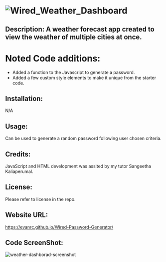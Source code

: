 # ![Wired_Weather_Dashboard](https://github.com/EvanRC/Wired-Weather-report/assets/124648885/ddb3d9ba-4580-4936-a9ac-24170440eafb)

## Description: A weather forecast app created to view the weather of multiple cities at once.

# Noted Code additions:
- Added a function to the Javascript to generate a password.
- Added a few custom style elements to make it unique from the starter code.

## Installation:
N/A

## Usage:
Can be used to generate a random password following user chosen criteria.

## Credits:
JavaScript and HTML development was assited by my tutor Sangeetha Kaliaperumal.

## License:
Please refer to license in the repo.

## Website URL:
https://evanrc.github.io/Wired-Password-Generator/

## Code ScreenShot:
![weather-dashborad-screenshot](https://github.com/EvanRC/Wired-Weather-report/assets/124648885/7357e5a6-1219-493e-9873-709461c7fd89)
